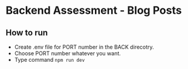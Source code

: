 # Backend Assessment - Blog Posts

## How to run

- Create .env file for PORT number in the BACK direcotry.
- Choose PORT number whatever you want.
- Type command `npm run dev`
